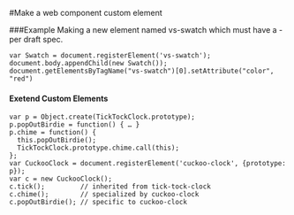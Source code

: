 
#Make a web component custom element

###Example
Making a new element named vs-swatch which must have a - per draft spec.
```
var Swatch = document.registerElement('vs-swatch');
document.body.appendChild(new Swatch());
document.getElementsByTagName("vs-swatch")[0].setAttribute("color", "red")
```

#### Exetend Custom Elements


```
var p = Object.create(TickTockClock.prototype);
p.popOutBirdie = function() { … }
p.chime = function() {
  this.popOutBirdie();
  TickTockClock.prototype.chime.call(this);
};
var CuckooClock = document.registerElement('cuckoo-clock', {prototype: p});
var c = new CuckooClock();
c.tick();         // inherited from tick-tock-clock
c.chime();        // specialized by cuckoo-clock
c.popOutBirdie(); // specific to cuckoo-clock

```
